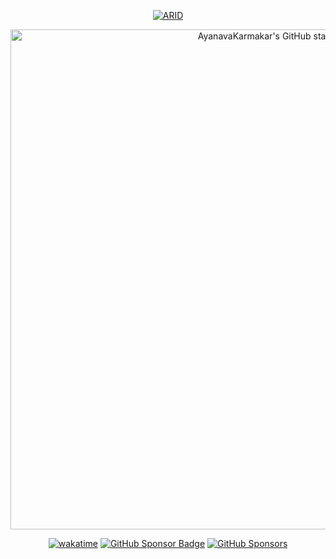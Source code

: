 <div align="center">

 <a href="http://linktree.ayanavakarmakar.software/" target="_blank" rel="noreferrer">
    
  ![ARID](https://socialify.git.ci/AyanavaKarmakar/AyanavaKarmakar/image?description=1&descriptionEditable=Next.js%20|%20Node.js%20|%20Spring%20Boot%20|%20Astro&font=Inter&language=0&owner=0&pattern=solid&theme=Dark)

 </a>
 
<a href="https://quine.sh/profile/AyanavaKarmakar"><img src="https://stats.quine.sh/AyanavaKarmakar/github?theme=dark" alt="AyanavaKarmakar's GitHub stats"  width="800px"></a>
 
[![wakatime](https://wakatime.com/badge/user/836c0ebd-719b-4f12-b8d2-5ce83defb3bd.svg)](https://wakatime.com/@836c0ebd-719b-4f12-b8d2-5ce83defb3bd) [![GitHub Sponsor Badge](https://img.shields.io/static/v1?label=Sponsor&message=%E2%9D%A4&logo=GitHub&color=%23fe8e86)](https://github.com/sponsors/AyanavaKarmakar) [![GitHub Sponsors](https://img.shields.io/badge/GitHub_Sponsors-1-blue)](https://github.com/KATT) 

</div>

